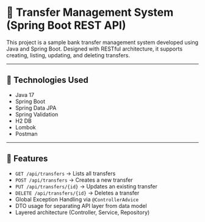 # 💸 Transfer Management System (Spring Boot REST API)

This project is a sample bank transfer management system developed using Java and Spring Boot. Designed with RESTful architecture, it supports creating, listing, updating, and deleting transfers.

---

## 🔧 Technologies Used

- Java 17  
- Spring Boot  
- Spring Data JPA  
- Spring Validation  
- H2 DB 
- Lombok  
- Postman 

---

## 📌 Features

- `GET /api/transfers` → Lists all transfers 
- `POST /api/transfers` → Creates a new transfer  
- `PUT /api/transfers/{id}` → Updates an existing transfer  
- `DELETE /api/transfers/{id}` → Deletes a transfer  
- Global Exception Handling via `@ControllerAdvice`
- DTO usage for separating API layer from data model
- Layered architecture (Controller, Service, Repository)
